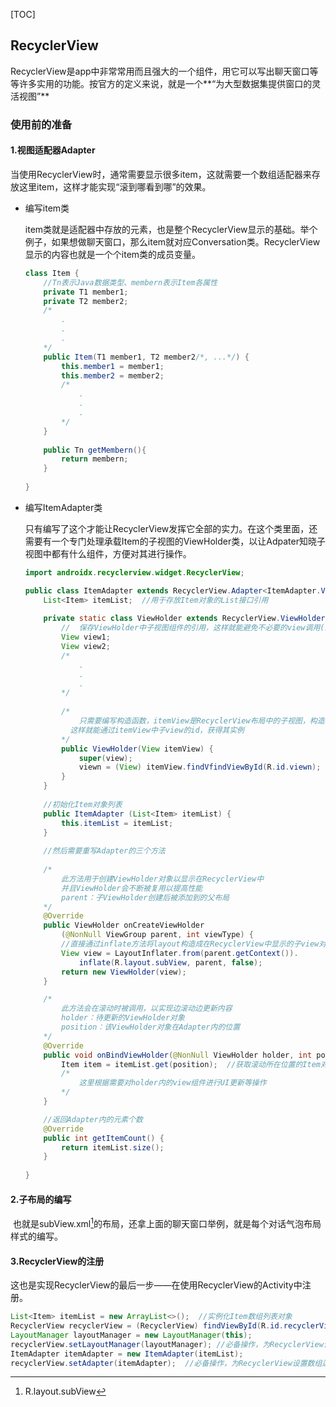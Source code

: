 [TOC]



## RecyclerView

RecyclerView是app中非常常用而且强大的一个组件，用它可以写出聊天窗口等等许多实用的功能。按官方的定义来说，就是一个**“为大型数据集提供窗口的灵活视图”**

### 	使用前的准备

#### 	1.视图适配器Adapter

当使用RecyclerView时，通常需要显示很多item，这就需要一个数组适配器来存放这里item，这样才能实现“滚到哪看到哪”的效果。

- 编写item类

    item类就是适配器中存放的元素，也是整个RecyclerView显示的基础。举个例子，如果想做聊天窗口，那么item就对应Conversation类。RecyclerView显示的内容也就是一个个item类的成员变量。

    ```java
    class Item {
        //Tn表示Java数据类型、membern表示Item各属性
        private T1 member1;
        private T2 member2;
        /*
        	.
        	.
        	.
        */
        public Item(T1 member1, T2 member2/*, ...*/) {
            this.member1 = member1;
            this.member2 = member2;
            /*
        		.
        		.
        		.
            */
        }
        
        public Tn getMembern(){
            return membern;
        }
        
    }
    ```

    

- 编写ItemAdapter类

    只有编写了这个才能让RecyclerView发挥它全部的实力。在这个类里面，还需要有一个专门处理承载Item的子视图的ViewHolder类，以让Adpater知晓子视图中都有什么组件，方便对其进行操作。

    ```java
    import androidx.recyclerview.widget.RecyclerView;
    
    public class ItemAdapter extends RecyclerView.Adapter<ItemAdapter.ViewHolder> {
        List<Item> itemList;  //用于存放Item对象的List接口引用
        
        private static class ViewHolder extends RecyclerView.ViewHolder {
            //  保存ViewHolder中子视图组件的引用，这样就能避免不必要的view调用(即        	    findVfindViewById())
            View view1;  
            View view2;
            /*
        		.
        		.
        		.
            */        
            
            /*
                只需要编写构造函数，itemView是RecyclerView布局中的子视图，构造时将其传入，
           	  这样就能通过itemView中子view的id，获得其实例  
            */
            public ViewHolder(View itemView) {
                super(view);
                viewn = (View) itemView.findVfindViewById(R.id.viewn);
            }
        }
        
        //初始化Item对象列表
        public ItemAdapter (List<Item> itemList) {
            this.itemList = itemList;
        }
        
        //然后需要重写Adapter的三个方法
        
        /*
        	此方法用于创建ViewHolder对象以显示在RecyclerView中
        	并且ViewHolder会不断被复用以提高性能
        	parent：子ViewHolder创建后被添加到的父布局
        */
        @Override
        public ViewHolder onCreateViewHolder
            (@NonNull ViewGroup parent, int viewType) {
            //直接通过inflate方法将layout构造成在RecyclerView中显示的子view对象
            View view = LayoutInflater.from(parent.getContext()).
                inflate(R.layout.subView, parent, false);
            return new ViewHolder(view);
        }
    
        /*
        	此方法会在滚动时被调用，以实现边滚动边更新内容
       		holder：待更新的ViewHolder对象
       		position：该ViewHolder对象在Adapter内的位置
        */
        @Override
        public void onBindViewHolder(@NonNull ViewHolder holder, int position) {
            Item item = itemList.get(position);  //获取滚动所在位置的Item对象
            /*
            	这里根据需要对holder内的view组件进行UI更新等操作
            */
        }
    
        //返回Adapter内的元素个数
        @Override
        public int getItemCount() {
            return itemList.size();
        }
        
    }
    ```

    

#### 	2.子布局的编写

​		也就是subView.xml[^1]的布局，还拿上面的聊天窗口举例，就是每个对话气泡布局样式的编写。

#### 	3.RecyclerView的注册

​		这也是实现RecyclerView的最后一步——在使用RecyclerView的Activity中注册。

```java
List<Item> itemList = new ArrayList<>();  //实例化Item数组列表对象
RecyclerView recyclerView = (RecyclerView) findViewById(R.id.recyclerView);
LayoutManager layoutManager = new LayoutManager(this);
recyclerView.setLayoutManager(layoutManager); //必备操作，为RecyclerView设定布局方式，按需传入不同的LayoutManager子对象
ItemAdapter itemAdapter = new ItemAdapter(itemList);
recyclerView.setAdapter(itemAdapter);  //必备操作，为RecyclerView设置数组适配器
```







































[^1]: R.layout.subView

